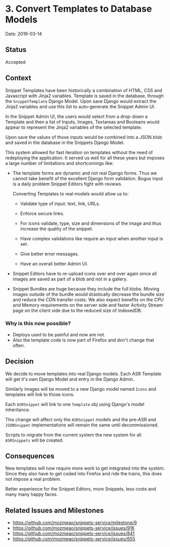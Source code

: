 # 3. Convert Templates to Database Models

Date: 2019-03-14

## Status

Accepted

## Context

Snippet Templates have been historically a combination of HTML, CSS and
Javascript with Jinja2 variables. Template is saved in the database, through the
`SnippetTemplate` Django Model. Upon save Django would extract the Jinja2
variables and use this list to auto-generate the Snippet Admin UI.

In the Snippet Admin UI, the users would select from a drop-down a Template and
then a list of Inputs, Images, Textareas and Booleans would appear to represent the
Jinja2 variables of the selected template.

Upon save the values of those inputs would be combined into a JSON blob and
saved in the database in the Snippets Django Model.

This system allowed for fast iteration on templates without the need of
redeploying the application. It served us well for all these years but imposes a
large number of limitations and shortcomings like:

 - The template forms are dynamic and not real Django forms. Thus we cannot take
   benefit of the excellent Django form validation. Bogus input is a daily
   problem Snippet Editors fight with reviews.

   Converting Templates to real models would allow us to:

   - Validate type of input: text, link, URLs.

   - Enforce secure links.

   - For icons validate, type, size and dimensions of the image and thus
     increase the quality of the snippet.

   - Have complex validations like require an input when another input is set.

   - Give better error messages.

   - Have an overall better Admin UI.

 - Snippet Editors have to re-upload icons over and over again since all images
   are saved as part of a blob and not in a gallery.

 - Snippet Bundles are huge because they include the full blobs. Moving images
   outside of the bundle would drastically decrease the bundle size and reduce
   the CDN transfer costs. We also expect benefits on the CPU and Memory
   requirements on the server side and faster Activity Stream page on the client
   side due to the reduced size of IndexedDB.

### Why is this now possible?

 - Deploys used to be painful and now are not.
 - Also the template code is now part of Firefox and don't change that often.

## Decision

We decide to move templates into real Django models. Each ASR Template will get
it's own Django Model and entry in the Django Admin.

Similarly images will be moved to a new Django model named `Icons` and templates
will link to those icons.

Each `ASRSnippet` will link to one `Template` obj using Django's model
inheritance.

This change will affect only the `ASRSnippet` models and the pre-ASR and
`JSONSnippet` implementations will remain the same until decommissioned.

Scripts to migrate from the current system the new system for all `ASRSnippets`
will be created.


## Consequences

New templates will now require more work to get integrated into the system.
Since they also have to get coded into Firefox and ride the trains, this does
not impose a real problem.

Better experience for the Snippet Editors, more Snippets, less costs and many
many happy faces.

## Related Issues and Milestones

  - https://github.com/mozmeao/snippets-service/milestone/9
  - https://github.com/mozmeao/snippets-service/issues/916
  - https://github.com/mozmeao/snippets-service/issues/841
  - https://github.com/mozmeao/snippets-service/issues/655
